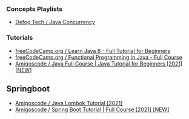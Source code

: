 ### Concepts Playlists
* [Defog Tech / Java Concurrency](https://www.youtube.com/playlist?list=PLhfHPmPYPPRk6yMrcbfafFGSbE2EPK_A6)

### Tutorials
* [freeCodeCamp.org / Learn Java 8 - Full Tutorial for Beginners](https://www.youtube.com/watch?v=grEKMHGYyns)
* [freeCodeCamp.org / Functional Programming in Java - Full Course](https://www.youtube.com/watch?v=rPSL1alFIjI)
* [Amigoscode / Java Full Course | Java Tutorial for Beginners [2021] [NEW]](https://www.youtube.com/watch?v=Qgl81fPcLc8)

## Springboot
* [Amigoscode / Java Lombok Tutorial [2021]](https://www.youtube.com/watch?v=z7bsNF2Dtf0)
* [Amigoscode / Spring Boot Tutorial | Full Course [2021] [NEW]](https://www.youtube.com/watch?v=9SGDpanrc8U)

